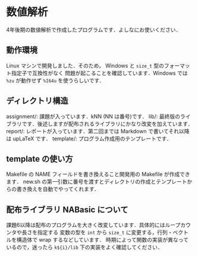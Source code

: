 # 数値解析
4年後期の数値解析で作成したプログラムです．よしなにお使いください．

## 動作環境
Linux マシンで開発しました．そのため， Windows と `size_t` 型のフォーマット指定子で互換性がなく
問題が起こることを確認しています．Windows では `%zu` が動作せず `%I64u` を使うらしいです．

## ディレクトリ構造
assignment/: 課題が入っています．kNN (NN は番号)です．
lib/: 最終版のライブラリです．後述しますが配布されるライブラリにかなり改変を加えています．
report/: レポートが入っています．第二回までは Markdown で書いてそれ以降は upLaTeX です．
template/: プログラム作成用のテンプレートです．

## template の使い方
Makefile の NAME フィールドを書き換えること開発用の Makefile が作成できます．
new.sh の第一引数に番号を渡すとディレクトリの作成とテンプレートからの書き換えを自動でやってくれます．

## 配布ライブラリ NABasic について
課題6以降は配布のプログラムを大きく改変しています．具体的にはループカウンタや長さを指定する
変数の型を `int` から `size_t` に変更する，行列・ベクトルを構造体で wrap するなどしています．
時期によって関数の実装が異なっているので，迷ったら `k${i}/lib` 下の実装をよく確認してください．
